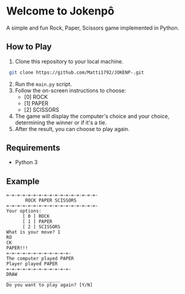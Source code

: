 # Welcome to Jokenpô

A simple and fun Rock, Paper, Scissors game implemented in Python.

## How to Play

1. Clone this repository to your local machine.
  ```bash
   git clone https://github.com/Matti1792/JOKENP-.git

  ```

2. Run the `main.py` script.
3. Follow the on-screen instructions to choose:
   - [0] ROCK
   - [1] PAPER
   - [2] SCISSORS
4. The game will display the computer's choice and your choice, determining the winner or if it's a tie.
5. After the result, you can choose to play again.

## Requirements

- Python 3

## Example

```plaintext
=-=-=-=-=-=-=-=-=-=-=-=-=-=-=-=-=-
       ROCK PAPER SCISSORS
=-=-=-=-=-=-=-=-=-=-=-=-=-=-=-=-=-
Your options:
      [ 0 ] ROCK
      [ 1 ] PAPER
      [ 2 ] SCISSORS
What is your move? 1
RO
CK
PAPER!!!
=-=-=-=-=-=-=-=-=-=-=-=-
The computer played PAPER
Player played PAPER
=-=-=-=-=-=-=-=-=-=-=-=-
DRAW
____________________
Do you want to play again? [Y/N]
